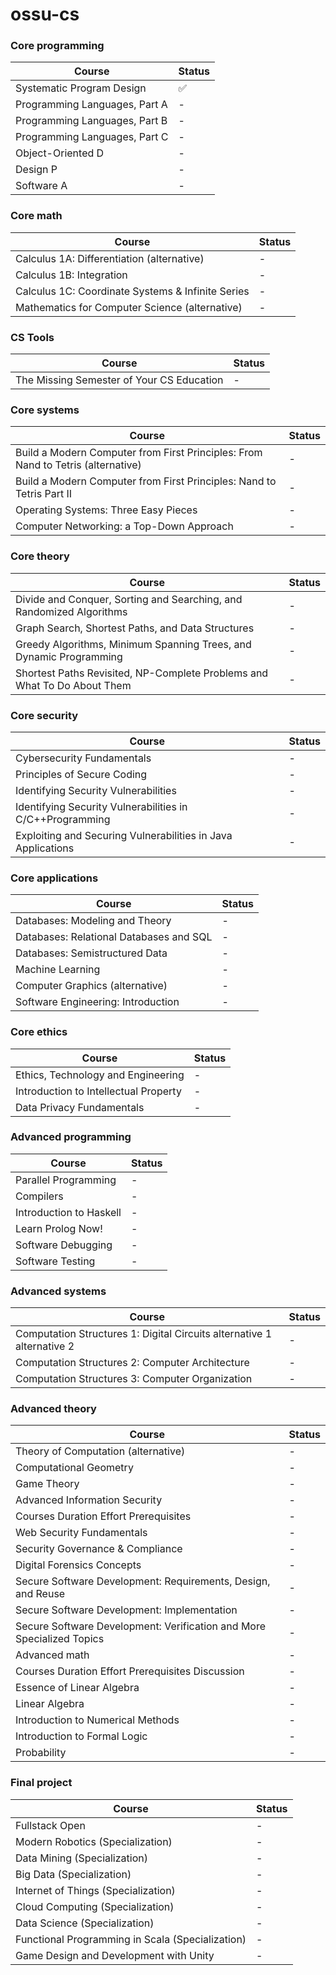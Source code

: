 # ossu-cs

### Core programming

| Course | Status |
| --- | --- |
| Systematic Program Design | ✅ |
| Programming Languages, Part A | - |
| Programming Languages, Part B | - |
| Programming Languages, Part C | - |
| Object-Oriented D | - |
| Design P | - |
| Software A | - |

### Core math

| Course | Status |
| --- | --- |
| Calculus 1A: Differentiation (alternative) | - |
| Calculus 1B: Integration | - |
| Calculus 1C: Coordinate Systems & Infinite Series | - |
| Mathematics for Computer Science (alternative) | - |

### CS Tools

| Course | Status |
| --- | --- |
| The Missing Semester of Your CS Education | - |

### Core systems

| Course | Status |
| --- | --- |
| Build a Modern Computer from First Principles: From Nand to Tetris (alternative) | - |
| Build a Modern Computer from First Principles: Nand to Tetris Part II | - |
| Operating Systems: Three Easy Pieces | - |
| Computer Networking: a Top-Down Approach | - |

### Core theory

| Course | Status |
| --- | --- |
| Divide and Conquer, Sorting and Searching, and Randomized Algorithms | - |
| Graph Search, Shortest Paths, and Data Structures | - |
| Greedy Algorithms, Minimum Spanning Trees, and Dynamic Programming | - |
| Shortest Paths Revisited, NP-Complete Problems and What To Do About Them | - |

### Core security

| Course | Status |
| --- | --- |
| Cybersecurity Fundamentals | - |
| Principles of Secure Coding | - |
| Identifying Security Vulnerabilities | - |
| Identifying Security Vulnerabilities in C/C++Programming | - |
| Exploiting and Securing Vulnerabilities in Java Applications | - |

### Core applications

| Course | Status |
| --- | --- |
| Databases: Modeling and Theory | - |
| Databases: Relational Databases and SQL | - |
| Databases: Semistructured Data | - |
| Machine Learning | - |
| Computer Graphics (alternative) | - |
| Software Engineering: Introduction | - |

### Core ethics

| Course | Status |
| --- | --- |
| Ethics, Technology and Engineering | - |
| Introduction to Intellectual Property | - |
| Data Privacy Fundamentals | - |

### Advanced programming

| Course | Status |
| --- | --- |
| Parallel Programming | - |
| Compilers | - |
| Introduction to Haskell | - |
| Learn Prolog Now! | - |
| Software Debugging | - |
| Software Testing | - |

### Advanced systems

| Course | Status |
| --- | --- |
| Computation Structures 1: Digital Circuits alternative 1 alternative 2 | - |
| Computation Structures 2: Computer Architecture | - |
| Computation Structures 3: Computer Organization | - |

### Advanced theory

| Course | Status |
| --- | --- |
| Theory of Computation (alternative) | - |
| Computational Geometry | - |
| Game Theory | - |
| Advanced Information Security | - |
| Courses 	Duration 	Effort 	Prerequisites | - |
| Web Security Fundamentals | - |
| Security Governance & Compliance | - |
| Digital Forensics Concepts | - |
| Secure Software Development: Requirements, Design, and Reuse | - |
| Secure Software Development: Implementation | - |
| Secure Software Development: Verification and More Specialized Topics | - |
| Advanced math | - |
| Courses 	Duration 	Effort 	Prerequisites 	Discussion | - |
| Essence of Linear Algebra | - |
| Linear Algebra | - |
| Introduction to Numerical Methods | - |
| Introduction to Formal Logic | - |
| Probability | - |

### Final project

| Course | Status |
| --- | --- |
| Fullstack Open | - |
| Modern Robotics (Specialization) | - |
| Data Mining (Specialization) | - |
| Big Data (Specialization) | - |
| Internet of Things (Specialization) | - |
| Cloud Computing (Specialization) | - |
| Data Science (Specialization) | - |
| Functional Programming in Scala (Specialization) | - |
| Game Design and Development with Unity | - |
